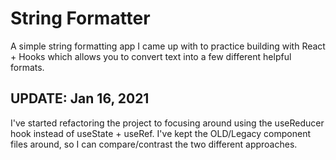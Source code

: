 # String Formatter

A simple string formatting app I came up with to practice building with React + Hooks which allows you to convert text into a few different helpful formats.

## UPDATE: Jan 16, 2021

I've started refactoring the project to focusing around using the useReducer hook instead of useState + useRef. I've kept the OLD/Legacy component files around, so I can compare/contrast the two different approaches.
